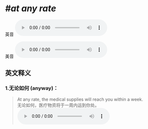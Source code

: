 # ***\#at any rate*** 
英音
<audio src="./media/at any rate1_AAC.aac" controls="controls"></audio>

美音
<audio src="./media/at any rate2_AAC.aac" controls="controls"></audio>



  

英文释义
---
### 1.**无论如何 (anyway)：**  

 > At any rate, the medical supplies will reach you within a week.   
 > 无论如何，医疗物资将于一周内运到你处。    
<audio src="./media/rate-2.aac" controls="controls"></audio>


